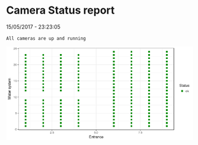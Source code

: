 Camera Status report
================
15/05/2017 - 23:23:05

    All cameras are up and running

![](camreport_files/figure-markdown_github/unnamed-chunk-2-1.png)
